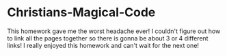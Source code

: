# Christians-Magical-Code

This homework gave me the worst headache ever! I couldn't figure out how to link all the pages together so there is gonna be about 3 or 4 different links! I really enjoyed this homework and can't wait for the next one!